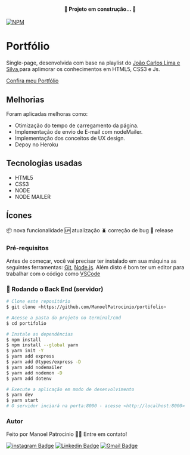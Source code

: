 <h4 align="center"> 
	🚧  Projeto em construção...  🚧
</h4>

[![NPM](https://img.shields.io/npm/l/react)](https://github.com/ManoelPatrocinio/portifolio/blob/main/LICENSE) 

# Portfólio
 Single-page, desenvolvida com base na playlist do [João Carlos Lima e Silva](https://youtube.com/playlist?list=PLM_90--7SomWgfPYCXnpuoY2L-Z_Z-AiV),para aplimorar os conhecimentos em HTML5, CSS3 e Js.

[Confira meu Portfólio](https://portifoliomanoel.herokuapp.com/#)

## Melhorias
  Foram aplicadas melhoras como:
  * Otimização do tempo de carregamento da página.
  * Implementação de envio de E-mail com nodeMailer.
  * Implementação dos conceitos de UX design.
  * Depoy no Heroku
  

## Tecnologias usadas
  * HTML5 
  * CSS3
  * NODE
  * NODE MAILER


## Ícones
:package: nova funcionalidade
:up: atualização
:beetle: correção de bug
:checkered_flag: release



### Pré-requisitos

Antes de começar, você vai precisar ter instalado em sua máquina as seguintes ferramentas:
[Git](https://git-scm.com), [Node.js](https://nodejs.org/en/). 
Além disto é bom ter um editor para trabalhar com o código como [VSCode](https://code.visualstudio.com/)

### 🎲 Rodando o Back End (servidor)

```bash
# Clone este repositório
$ git clone <https://github.com/ManoelPatrocinio/portifolio>

# Acesse a pasta do projeto no terminal/cmd
$ cd portifolio

# Instale as dependências
$ npm install
$ npm install --global yarn
$ yarn init -Y                             
$ yarn add express                         
$ yarn add @types/express -D               
$ yarn add nodemailer                     
$ yarn add nodemon -D 
$ yarn add dotenv

# Execute a aplicação em modo de desenvolvimento
$ yarn dev
$ yarn start
# O servidor inciará na porta:8000 - acesse <http://localhost:8000>


```

### Autor

Feito por Manoel Patrocinio 👋🏽 Entre em contato!

[![instagram Badge](https://img.shields.io/badge/Instagram-E4405F?style=flat-square&logo=instagram&logoColor=white=https://www.instagram.com/patrocinioiii/)](https://www.instagram.com/patrocinioiii/) [![Linkedin Badge](https://img.shields.io/badge/-Manoel-blue?style=flat-square&logo=Linkedin&logoColor=white&link=https://linkedin.com/in/manoel-patrocinio-1b342b203/)](https://linkedin.com/in/manoel-patrocinio-1b342b203) 
[![Gmail Badge](https://img.shields.io/badge/-manoelpatrocinio99@gmail.com-c14438?style=flat-square&logo=Gmail&logoColor=white&link=mailto:manoelpatrocinio99@gmail.com)](mailto:manoelpatrocinio99@gmail.com)
